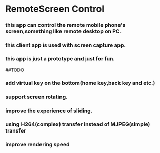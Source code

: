 # RemoteScreen Control
### this app can control the remote mobile phone's screen,something like remote desktop on PC.
### this client app is used with screen capture app.
### this app is just a prototype and just for fun.

##TODO
### add virtual key on the bottom(home key,back key and etc.)
### support screen rotating.
### improve the experience of sliding.
### using H264(complex) transfer instead of MJPEG(simple) transfer
### improve rendering speed
 
